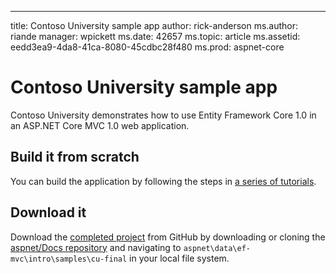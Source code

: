 ---
title: Contoso University sample app
author: rick-anderson
ms.author: riande
manager: wpickett
ms.date: 42657
ms.topic: article
ms.assetid: eedd3ea9-4da8-41ca-8080-45cdbc28f480
ms.prod: aspnet-core
# Contoso University sample app

Contoso University demonstrates how to use Entity Framework Core 1.0 in an
ASP.NET Core MVC 1.0 web application.

## Build it from scratch

You can build the application by following the steps in [a series of tutorials](https://docs.asp.net/en/latest/data/ef-mvc/intro.html).

## Download it

Download the [completed project](https://github.com/aspnet/Docs/tree/master/aspnet/data/ef-mvc/intro/samples/cu-final) from GitHub by downloading or cloning the [aspnet/Docs repository](https://github.com/aspnet/Docs) and navigating to `aspnet\data\ef-mvc\intro\samples\cu-final` in your local file system.
